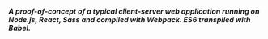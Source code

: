 ##### A proof-of-concept of a typical client-server web application running on Node.js, React, Sass and compiled with Webpack. ES6 transpiled with Babel.
